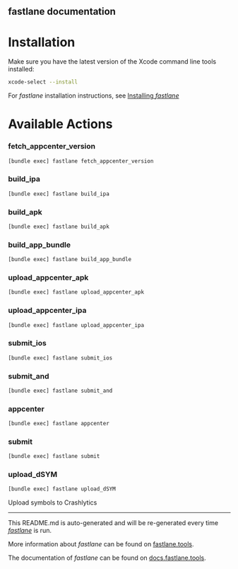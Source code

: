 fastlane documentation
----

# Installation

Make sure you have the latest version of the Xcode command line tools installed:

```sh
xcode-select --install
```

For _fastlane_ installation instructions, see [Installing _fastlane_](https://docs.fastlane.tools/#installing-fastlane)

# Available Actions

### fetch_appcenter_version

```sh
[bundle exec] fastlane fetch_appcenter_version
```



### build_ipa

```sh
[bundle exec] fastlane build_ipa
```



### build_apk

```sh
[bundle exec] fastlane build_apk
```



### build_app_bundle

```sh
[bundle exec] fastlane build_app_bundle
```



### upload_appcenter_apk

```sh
[bundle exec] fastlane upload_appcenter_apk
```



### upload_appcenter_ipa

```sh
[bundle exec] fastlane upload_appcenter_ipa
```



### submit_ios

```sh
[bundle exec] fastlane submit_ios
```



### submit_and

```sh
[bundle exec] fastlane submit_and
```



### appcenter

```sh
[bundle exec] fastlane appcenter
```



### submit

```sh
[bundle exec] fastlane submit
```



### upload_dSYM

```sh
[bundle exec] fastlane upload_dSYM
```

Upload symbols to Crashlytics

----

This README.md is auto-generated and will be re-generated every time [_fastlane_](https://fastlane.tools) is run.

More information about _fastlane_ can be found on [fastlane.tools](https://fastlane.tools).

The documentation of _fastlane_ can be found on [docs.fastlane.tools](https://docs.fastlane.tools).
